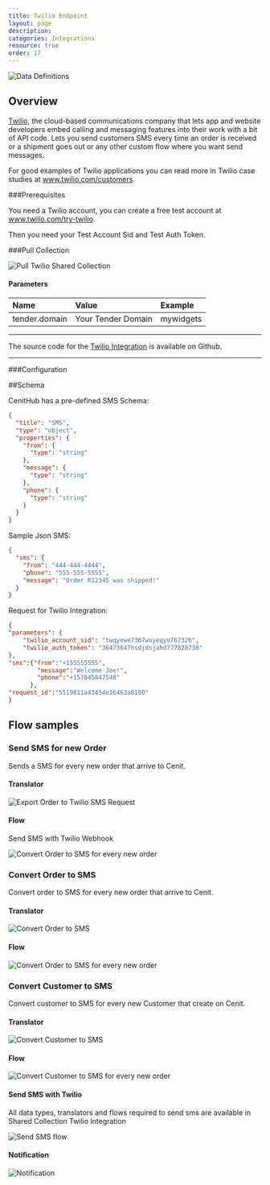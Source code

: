 ```yaml
---
title: Twilio Endpoint
layout: page
description:
categories: Integrations
resource: true
order: 17
---
```


![Data Definitions](/img/integrations/twilio.png)

## Overview

[Twilio](http://www.twilio.com/), the cloud-based communications company that lets app and website developers embed calling and messaging features into their work with a bit of API code. Lets you send customers SMS every time an order is received or a shipment goes out or any other custom flow where you want send messages.

For good examples of Twilio applications you can read more in Twilio case studies at www.twilio.com/customers.

###Prerequisites

You need a Twilio account, you can create a free test account at www.twilio.com/try-twilio.

Then you need your Test Account Sid and Test Auth Token.

###Pull Collection

![Pull Twilio Shared Collection](/img/integrations/twilio/twilio_config.jpg)

#### Parameters

| Name | Value | Example |
| :----| :-----| :------ |
| tender.domain | Your Tender Domain | mywidgets |

***
The source code for the [Twilio Integration](https://github.com/wombat/twilio_integration "Twilio integration") is available on Github.

***

###Configuration

##Schema

CenitHub has a pre-defined SMS Schema:

```json
{ 
  "title": "SMS", 
  "type": "object", 
  "properties": { 
    "from": { 
      "type": "string" 
    }, 
    "message": { 
      "type": "string" 
    }, 
    "phone": { 
      "type": "string" 
    } 
  } 
}
```

Sample Json SMS:

```json
{
  "sms": {
    "from": "444-444-4444",
    "phone": "555-555-5555",
    "message": "Order R12345 was shipped!"
  }
}
```

Request for Twilio Integration:


```json
{
"parameters": {
    "twilio_account_sid": "twqyewe7367wuyeqyu767326",
    "twilio_auth_token": "36473647hsdjdsjahd777828738"
},
"sms":{"from":"+155555555",
        "message":"Welcome Joe!",
        "phone":"+157845847548"
      },
"request_id":"5519811a43454e16463a0100"
}
```
 
## Flow samples

### Send SMS for new Order  

Sends a SMS for every new order that arrive to Cenit.

#### Translator

![Export Order to Twilio SMS Request ](/img/integrations/twilio/export_order_to_sms.png)

#### Flow

Send SMS with Twilio Webhook 

![Convert Order to SMS for every new order](/img/integrations/twilio/send_sms.png)

### Convert Order to SMS

Convert order to SMS for every new order that arrive to Cenit.

#### Translator

![Convert Order to SMS](/img/integrations/twilio/convert_order_sms.jpg)

#### Flow

![Convert Order to SMS for every new order](/img/integrations/twilio/flow_order_sms.jpg)

### Convert Customer to SMS

Convert customer to SMS for every new Customer that create on Cenit.

#### Translator

![Convert Customer to SMS](/img/integrations/twilio/convert_customer_sms.jpg)

#### Flow

![Convert Customer to SMS for every new order](/img/integrations/twilio/flow_customer_sms.jpg)

#### Send SMS with Twilio

All data types, translators and flows required to send sms are available in Shared Collection Twilio Integration

![Send SMS flow](/img/integrations/twilio/flow_send_sms.png)

#### Notification

![Notification](/img/integrations/twilio/twilio_notification.png)